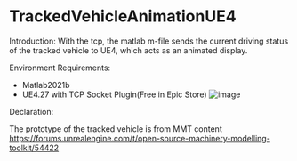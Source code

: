 # TrackedVehicleAnimationUE4
Introduction:
With the tcp, the matlab m-file sends the current driving status of the tracked vehicle to UE4, which acts as an animated display.

Environment Requirements:
- Matlab2021b
- UE4.27 with TCP Socket Plugin(Free in Epic Store)
  ![image](https://user-images.githubusercontent.com/59406542/169698055-0e8803a0-7a65-4898-b9a9-427476222440.png)

Declaration:

The prototype of the tracked vehicle is from MMT content
https://forums.unrealengine.com/t/open-source-machinery-modelling-toolkit/54422
